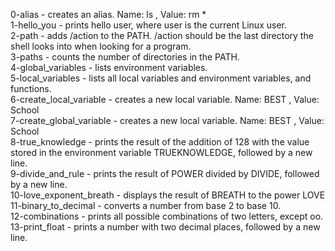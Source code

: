 0-alias - creates an alias. Name: ls , Value: rm *   
1-hello_you - prints hello user, where user is the current Linux user.  
2-path - adds /action to the PATH. /action should be the last directory the shell looks into when looking for a program.  
3-paths - counts the number of directories in the PATH.  
4-global_variables - lists environment variables.  
5-local_variables - lists all local variables and environment variables, and functions.  
6-create_local_variable - creates a new local variable. Name: BEST , Value: School  
7-create_global_variable - creates a new local variable. Name: BEST , Value: School  
8-true_knowledge - prints the result of the addition of 128 with the value stored in the environment variable TRUEKNOWLEDGE, followed by a new line.  
9-divide_and_rule - prints the result of POWER divided by DIVIDE, followed by a new line.  
10-love_exponent_breath -  displays the result of BREATH to the power LOVE  
11-binary_to_decimal -  converts a number from base 2 to base 10.  
12-combinations - prints all possible combinations of two letters, except oo.  
13-print_float -  prints a number with two decimal places, followed by a new line.  
